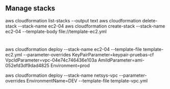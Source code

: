 ## Manage stacks
aws cloudformation list-stacks --output text
aws cloudformation delete-stack --stack-name ec2-04
aws cloudformation create-stack --stack-name ec2-04 --template-body file://template-ec2.yml
#
aws cloudformation deploy --stack-name ec2-04 --template-file template-ec2.yml --parameter-overrides KeyPairParameter=keypair-pruebas-cf VpcIdParameter=vpc-04e74c746436e103a AmiIdParameter=ami-052efd3df9dad4825 Environment=prod

aws cloudformation deploy --stack-name netsys-vpc --parameter-overrides EnvironmentName=DEV --template-file template-vpc.yml